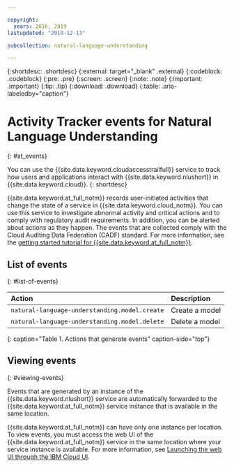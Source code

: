 ```yaml
---

copyright:
  years: 2016, 2019
lastupdated: "2019-12-13"

subcollection: natural-language-understanding

---
```


{:shortdesc: .shortdesc}
{:external: target="_blank" .external}
{:codeblock: .codeblock}
{:pre: .pre}
{:screen: .screen}
{:note: .note}
{:important: .important}
{:tip: .tip}
{:download: .download}
{:table: .aria-labeledby="caption"}

# Activity Tracker events for Natural Language Understanding
{: #at_events}

You can use the {{site.data.keyword.cloudaccesstrailfull}} service to track how users and applications interact with {{site.data.keyword.nlushort}} in {{site.data.keyword.cloud}}. 
{: shortdesc}

{{site.data.keyword.at_full_notm}} records user-initiated activities that change the state of a service in {{site.data.keyword.cloud_notm}}. You can use this service to investigate abnormal activity and critical actions and to comply with regulatory audit requirements. In addition, you can be alerted about actions as they happen. The events that are collected comply with the Cloud Auditing Data Federation (CADF) standard. For more information, see the [getting started tutorial for {{site.data.keyword.at_full_notm}}](/docs/services/Activity-Tracker-with-LogDNA?topic=logdnaat-getting-started#getting-started).

## List of events
{: #list-of-events}

| Action | Description | 
|:-----------------|:-----------------|
| `natural-language-understanding.model.create` | Create a model |
| `natural-language-understanding.model.delete` | Delete a model | 
{: caption="Table 1. Actions that generate events" caption-side="top"}

## Viewing events
{: #viewing-events}

Events that are generated by an instance of the {{site.data.keyword.nlushort}} service are automatically forwarded to the {{site.data.keyword.at_full_notm}} service instance that is available in the same location.

{{site.data.keyword.at_full_notm}} can have only one instance per location. To view events, you must access the web UI of the {{site.data.keyword.at_full_notm}} service in the same location where your service instance is available. For more information, see [Launching the web UI through the IBM Cloud UI](/docs/services/Activity-Tracker-with-LogDNA?topic=logdnaat-launch#launch_step2).

